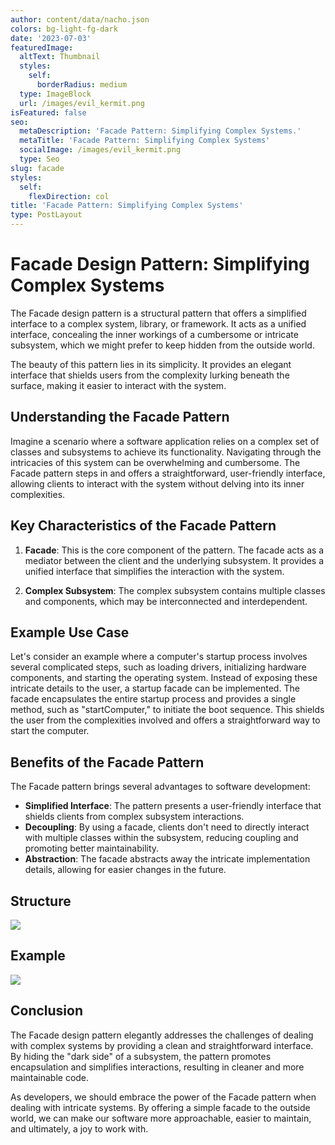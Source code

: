 ```yaml
---
author: content/data/nacho.json
colors: bg-light-fg-dark
date: '2023-07-03'
featuredImage:
  altText: Thumbnail
  styles:
    self:
      borderRadius: medium
  type: ImageBlock
  url: /images/evil_kermit.png
isFeatured: false
seo:
  metaDescription: 'Facade Pattern: Simplifying Complex Systems.'
  metaTitle: 'Facade Pattern: Simplifying Complex Systems'
  socialImage: /images/evil_kermit.png
  type: Seo
slug: facade
styles:
  self:
    flexDirection: col
title: 'Facade Pattern: Simplifying Complex Systems'
type: PostLayout
---
```


# Facade Design Pattern: Simplifying Complex Systems

The Facade design pattern is a structural pattern that offers a simplified interface to a complex system, library, or framework. It acts as a unified interface, concealing the inner workings of a cumbersome or intricate subsystem, which we might prefer to keep hidden from the outside world.

The beauty of this pattern lies in its simplicity. It provides an elegant interface that shields users from the complexity lurking beneath the surface, making it easier to interact with the system.

## Understanding the Facade Pattern

Imagine a scenario where a software application relies on a complex set of classes and subsystems to achieve its functionality. Navigating through the intricacies of this system can be overwhelming and cumbersome. The Facade pattern steps in and offers a straightforward, user-friendly interface, allowing clients to interact with the system without delving into its inner complexities.

## Key Characteristics of the Facade Pattern

1.  **Facade**: This is the core component of the pattern. The facade acts as a mediator between the client and the underlying subsystem. It provides a unified interface that simplifies the interaction with the system.
    
2.  **Complex Subsystem**: The complex subsystem contains multiple classes and components, which may be interconnected and interdependent.
    

## Example Use Case

Let's consider an example where a computer's startup process involves several complicated steps, such as loading drivers, initializing hardware components, and starting the operating system. Instead of exposing these intricate details to the user, a startup facade can be implemented. The facade encapsulates the entire startup process and provides a single method, such as "startComputer," to initiate the boot sequence. This shields the user from the complexities involved and offers a straightforward way to start the computer.

## Benefits of the Facade Pattern

The Facade pattern brings several advantages to software development:

-   **Simplified Interface**: The pattern presents a user-friendly interface that shields clients from complex subsystem interactions.
-   **Decoupling**: By using a facade, clients don't need to directly interact with multiple classes within the subsystem, reducing coupling and promoting better maintainability.
-   **Abstraction**: The facade abstracts away the intricate implementation details, allowing for easier changes in the future.

## Structure
![](./images/facade-structure.png)

## Example
![](./images/facade-example.png)
## Conclusion

The Facade design pattern elegantly addresses the challenges of dealing with complex systems by providing a clean and straightforward interface. By hiding the "dark side" of a subsystem, the pattern promotes encapsulation and simplifies interactions, resulting in cleaner and more maintainable code.

As developers, we should embrace the power of the Facade pattern when dealing with intricate systems. By offering a simple facade to the outside world, we can make our software more approachable, easier to maintain, and ultimately, a joy to work with.
